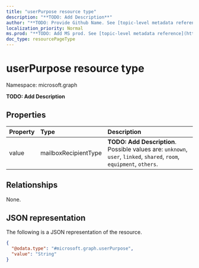 ```yaml
---
title: "userPurpose resource type"
description: "**TODO: Add Description**"
author: "**TODO: Provide Github Name. See [topic-level metadata reference](https://msgo.azurewebsites.net/add/document/guidelines/metadata.html#topic-level-metadata)**"
localization_priority: Normal
ms.prod: "**TODO: Add MS prod. See [topic-level metadata reference](https://msgo.azurewebsites.net/add/document/guidelines/metadata.html#topic-level-metadata)**"
doc_type: resourcePageType
---
```


# userPurpose resource type

Namespace: microsoft.graph

**TODO: Add Description**

## Properties
|Property|Type|Description|
|:---|:---|:---|
|value|mailboxRecipientType|**TODO: Add Description**. Possible values are: `unknown`, `user`, `linked`, `shared`, `room`, `equipment`, `others`.|

## Relationships
None.

## JSON representation
The following is a JSON representation of the resource.
<!-- {
  "blockType": "resource",
  "@odata.type": "microsoft.graph.userPurpose"
}
-->
``` json
{
  "@odata.type": "#microsoft.graph.userPurpose",
  "value": "String"
}
```

